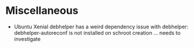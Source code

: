 # Miscellaneous

- Ubuntu Xenial debhelper has a weird dependency issue with debhelper: debhelper-autoreconf is not installed on schroot creation ... needs to investigate
